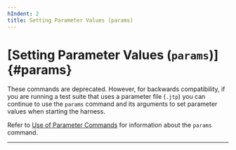 ```yaml
---
hIndent: 2
title: Setting Parameter Values (params)
---
```


# [Setting Parameter Values (`params`)]{#params}

These commands are deprecated. However, for backwards compatibility, if you are running a test suite
that uses a parameter file (`.jtp`) you can continue to use the `params` command and its arguments
to set parameter values when starting the harness.

Refer to [Use of Parameter Commands](parameterCommands.html) for information about the `params`
command.

----------------------------------------------------------------------------------------------------


